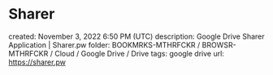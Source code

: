 # Sharer

created: November 3, 2022 6:50 PM (UTC)
description: Google Drive Sharer Application | Sharer.pw
folder: BOOKMRKS-MTHRFCKR / BROWSR-MTHRFCKR / Cloud / Google Drive / Drive
tags: google drive
url: https://sharer.pw